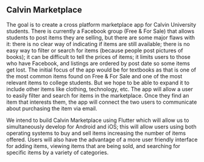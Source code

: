 ## Calvin Marketplace

The goal is to create a cross platform marketplace app for Calvin University students. There is
currently a Facebook group (Free & For Sale) that allows students to post items they are selling, but there are
some major flaws with it: there is no clear way of indicating if items are still available; there is no easy way to filter or search for items (because people post pictures of books); it can be difficult to tell the prices of items; it limits users
to those who have Facebook, and listings are ordered by post date so some items get lost. The initial focus of the app would be for textbooks as that is one of the most common items found on Free & For Sale and one of the most relevant items to college
students. But we hope to be able to expand it to include other items like clothing, technology,
etc. The app will allow a user to easily filter and search for items in the marketplace. Once
they find an item that interests them, the app will connect the two users to communicate
about purchasing the item via email.

We intend to build Calvin Marketplace using Flutter which will allow us to simultaneously develop
for Android and iOS; this will allow users using both operating systems to buy and sell items increasing the number of items offered. Users will also have the advantage of a more user friendly interface for adding items, viewing items that are being sold, and searching for specific items by a variety of categories.
